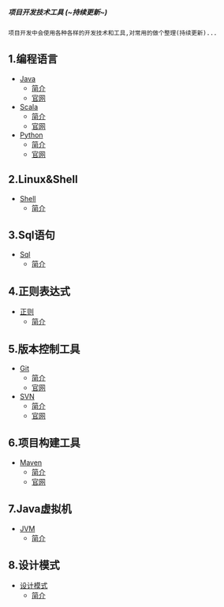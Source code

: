 
##### 项目开发技术工具 (~持续更新~)
    项目开发中会使用各种各样的开发技术和工具,对常用的做个整理(持续更新)...

## 1.编程语言
* [Java](src/main/scala/libin/program/_01_java)  
    - [简介](https://en.wikipedia.org/wiki/Java_(programming_language))
    - [官网](https://www.oracle.com/technetwork/java/index.html)
* [Scala](src/main/scala/libin/program/_02_scala)
    - [简介](https://en.wikipedia.org/wiki/Scala_(programming_language))
    - [官网](https://www.scala-lang.org/)
* [Python](src/main/scala/libin/program/_03_python)
    - [简介](https://en.wikipedia.org/wiki/Python_(programming_language))
    - [官网](https://www.python.org/)

## 2.Linux&Shell
* [Shell](src/main/scala/libin/program/_04_shell)
    - [简介](https://en.wikipedia.org/wiki/Shell_(computing))

## 3.Sql语句
* [Sql](src/main/scala/libin/program/_05_sql)
    - [简介](https://en.wikipedia.org/wiki/SQL)

## 4.正则表达式
* [正则](src/main/scala/libin/program/_06_regExp)
    - [简介](https://en.wikipedia.org/wiki/Regular_expression)

## 5.版本控制工具
* [Git](src/main/scala/libin/program/_07_git)
    - [简介](https://en.wikipedia.org/wiki/Git)
    - [官网](https://git-scm.com/)
* [SVN](src/main/scala/libin/program/_09_svn)
    - [简介](https://en.wikipedia.org/wiki/Apache_Subversion)
    - [官网](http://subversion.apache.org/)

## 6.项目构建工具

* [Maven](src/main/scala/libin/program/_08_maven)
    - [简介](https://en.wikipedia.org/wiki/Apache_Maven)
    - [官网](http://maven.apache.org/)

## 7.Java虚拟机
* [JVM](src/main/scala/libin/program/_10_jvm)
    - [简介](https://en.wikipedia.org/wiki/Java_virtual_machine)

## 8.设计模式
* [设计模式](src/main/scala/libin/program/_11_designPattern)
    - [简介](https://en.wikipedia.org/wiki/Design_Patterns)
